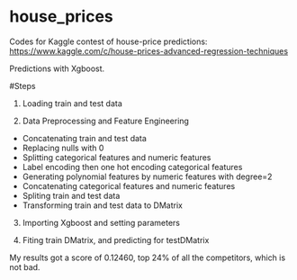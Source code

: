 # house_prices
Codes for Kaggle contest of house-price predictions: https://www.kaggle.com/c/house-prices-advanced-regression-techniques

Predictions with Xgboost.

#Steps

1. Loading train and test data

2. Data Preprocessing and Feature Engineering
* Concatenating train and test data
* Replacing nulls with 0
* Splitting categorical features and numeric features
* Label encoding then one hot encoding categorical features
* Generating polynomial features by numeric features with degree=2
* Concatenating categorical features and numeric features
* Spliting train and test data
* Transforming train and test data to DMatrix

3. Importing Xgboost and setting parameters 

4. Fiting train DMatrix, and predicting for testDMatrix

My results got a score of 0.12460, top 24% of all the competitors, which is not bad.
